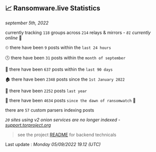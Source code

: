 
## 📈 Ransomware.live Statistics
_september 5th, 2022_

currently tracking `118` groups across `214` relays & mirrors - _`81` currently online_ 📡

⏲ there have been `9` posts within the `last 24 hours`

🕓 there have been `31` posts within the `month of september`

📅 there have been `637` posts within the `last 90 days`

🏚 there have been `2348` posts since the `1st January 2022`

🚀 there have been `2252` posts `last year`

🦕 there have been `4634` posts `since the dawn of ransomwatch` 🐣

there are `57` custom parsers indexing posts

_`20` sites using v2 onion services are no longer indexed - [support.torproject.org](https://support.torproject.org/onionservices/v2-deprecation/)_

> see the project [README](https://github.com/jmousqueton/ransomwatch#readme) for backend technicals



Last update : _Monday 05/09/2022 19.12 (UTC)_

